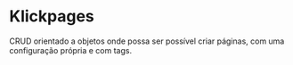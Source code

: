 # Klickpages
CRUD orientado a objetos onde possa ser possível criar páginas, com uma configuração própria e com tags.
